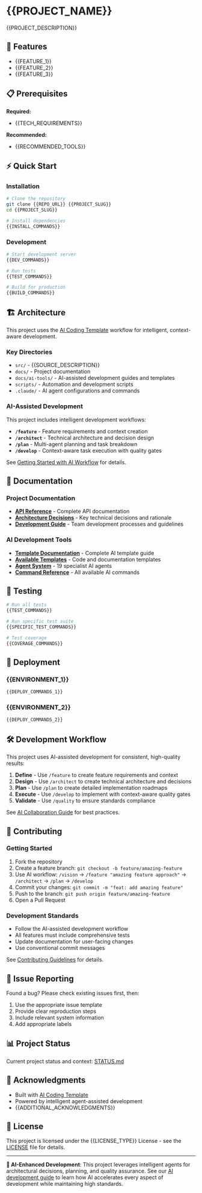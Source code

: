 # {{PROJECT_NAME}}

{{PROJECT_DESCRIPTION}}

## 🚀 Features

- {{FEATURE_1}}
- {{FEATURE_2}}
- {{FEATURE_3}}

## 📋 Prerequisites

**Required:**
- {{TECH_REQUIREMENTS}}

**Recommended:**
- {{RECOMMENDED_TOOLS}}

## ⚡ Quick Start

### Installation

```bash
# Clone the repository
git clone {{REPO_URL}} {{PROJECT_SLUG}}
cd {{PROJECT_SLUG}}

# Install dependencies
{{INSTALL_COMMANDS}}
```

### Development

```bash
# Start development server
{{DEV_COMMANDS}}

# Run tests
{{TEST_COMMANDS}}

# Build for production
{{BUILD_COMMANDS}}
```

## 🏗️ Architecture

This project uses the [AI Coding Template](./docs/ai-tools/template-documentation.md) workflow for intelligent, context-aware development.

### Key Directories

- `src/` - {{SOURCE_DESCRIPTION}}
- `docs/` - Project documentation
- `docs/ai-tools/` - AI-assisted development guides and templates
- `scripts/` - Automation and development scripts
- `.claude/` - AI agent configurations and commands

### AI-Assisted Development

This project includes intelligent development workflows:

- **`/feature`** - Feature requirements and context creation
- **`/architect`** - Technical architecture and decision design
- **`/plan`** - Multi-agent planning and task breakdown
- **`/develop`** - Context-aware task execution with quality gates

See [Getting Started with AI Workflow](./docs/ai-tools/getting-started-with-template.md) for details.

## 📖 Documentation

### Project Documentation
- **[API Reference](./docs/api/)** - Complete API documentation
- **[Architecture Decisions](./docs/technical/decisions/)** - Key technical decisions and rationale
- **[Development Guide](./docs/development/)** - Team development processes and guidelines

### AI Development Tools
- **[Template Documentation](./docs/ai-tools/template-documentation.md)** - Complete AI template guide
- **[Available Templates](./docs/ai-tools/templates-and-examples.md)** - Code and documentation templates
- **[Agent System](./docs/ai-tools/guides/using-agents.md)** - 19 specialist AI agents
- **[Command Reference](./docs/ai-tools/reference/commands.md)** - All available AI commands

## 🧪 Testing

```bash
# Run all tests
{{TEST_COMMANDS}}

# Run specific test suite
{{SPECIFIC_TEST_COMMANDS}}

# Test coverage
{{COVERAGE_COMMANDS}}
```

## 🚀 Deployment

### {{ENVIRONMENT_1}}
```bash
{{DEPLOY_COMMANDS_1}}
```

### {{ENVIRONMENT_2}}
```bash
{{DEPLOY_COMMANDS_2}}
```

## 🛠️ Development Workflow

This project uses AI-assisted development for consistent, high-quality results:

1. **Define** - Use `/feature` to create feature requirements and context
2. **Design** - Use `/architect` to create technical architecture and decisions
3. **Plan** - Use `/plan` to create detailed implementation roadmaps
4. **Execute** - Use `/develop` to implement with context-aware quality gates
5. **Validate** - Use `/quality` to ensure standards compliance

See [AI Collaboration Guide](./docs/ai-tools/guides/ai-collaboration-guide.md) for best practices.

## 🤝 Contributing

### Getting Started
1. Fork the repository
2. Create a feature branch: `git checkout -b feature/amazing-feature`
3. Use AI workflow: `/vision` → `/feature "amazing feature approach"` → `/architect` → `/plan` → `/develop`
4. Commit your changes: `git commit -m "feat: add amazing feature"`
5. Push to the branch: `git push origin feature/amazing-feature`
6. Open a Pull Request

### Development Standards
- Follow the AI-assisted development workflow
- All features must include comprehensive tests
- Update documentation for user-facing changes
- Use conventional commit messages

See [Contributing Guidelines](./docs/development/guidelines/contributing.md) for details.

## 🐛 Issue Reporting

Found a bug? Please check existing issues first, then:

1. Use the appropriate issue template
2. Provide clear reproduction steps
3. Include relevant system information
4. Add appropriate labels

## 📊 Project Status

Current project status and context: [STATUS.md](./STATUS.md)

## 🙏 Acknowledgments

- Built with [AI Coding Template](https://github.com/yourusername/ai-coding-template)
- Powered by intelligent agent-assisted development
- {{ADDITIONAL_ACKNOWLEDGMENTS}}

## 📄 License

This project is licensed under the {{LICENSE_TYPE}} License - see the [LICENSE](LICENSE) file for details.

---

**🤖 AI-Enhanced Development**: This project leverages intelligent agents for architectural decisions, planning, and quality assurance. See our [AI development guide](./docs/ai-tools/) to learn how AI accelerates every aspect of development while maintaining high standards.